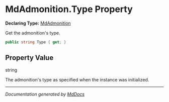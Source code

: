 ﻿# MdAdmonition.Type Property

**Declaring Type:** [MdAdmonition](../index.md)

Get the admonition's type.

```csharp
public string Type { get; }
```

## Property Value

string

The admonition's type as specified when the instance was initialized.

___

*Documentation generated by [MdDocs](https://github.com/ap0llo/mddocs)*
